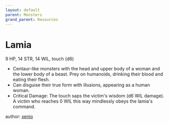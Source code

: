 ```yaml
---
layout: default
parent: Monsters
grand_parent: Resources
---
```


# Lamia
9 HP, 14 STR, 14 WIL, touch (d6)
- Centaur-like monsters with the head and upper body of a woman and the lower body of a beast. Prey on humanoids, drinking their blood and eating their flesh.
- Can disguise their true form with illusions, appearing as a human woman.
- Critical Damage: The touch saps the victim's wisdom (d6 WIL damage). A victim who reaches 0 WIL this way mindlessly obeys the lamia's command.

author: [xenio](https://xenioinabottle.blogspot.com)
